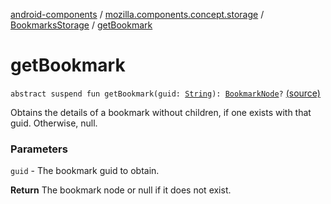 [android-components](../../index.md) / [mozilla.components.concept.storage](../index.md) / [BookmarksStorage](index.md) / [getBookmark](./get-bookmark.md)

# getBookmark

`abstract suspend fun getBookmark(guid: `[`String`](https://kotlinlang.org/api/latest/jvm/stdlib/kotlin/-string/index.html)`): `[`BookmarkNode`](../-bookmark-node/index.md)`?` [(source)](https://github.com/mozilla-mobile/android-components/blob/master/components/concept/storage/src/main/java/mozilla/components/concept/storage/BookmarksStorage.kt#L27)

Obtains the details of a bookmark without children, if one exists with that guid. Otherwise, null.

### Parameters

`guid` - The bookmark guid to obtain.

**Return**
The bookmark node or null if it does not exist.

